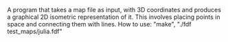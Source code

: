 A program that takes a map file as input, with 3D coordinates and produces a graphical 2D isometric representation of it. This involves placing points in space and connecting them with lines.
How to use: "make", "./fdf test_maps/julia.fdf"
